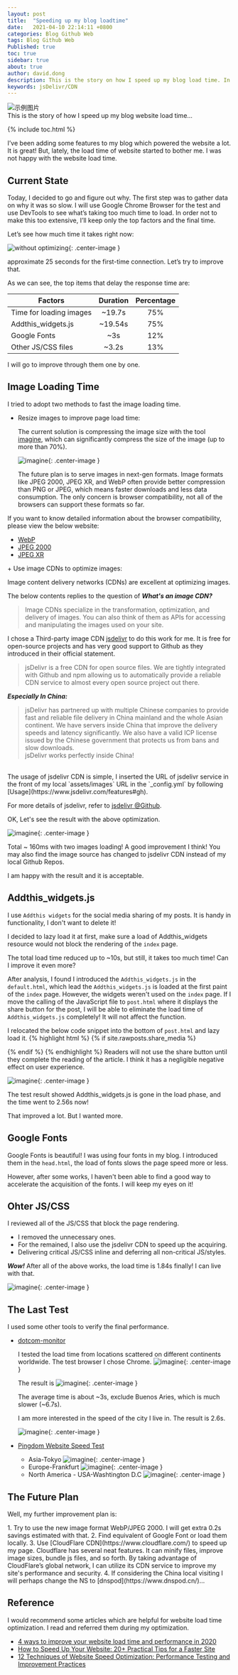 ```yaml
---
layout: post
title:  "Speeding up my blog loadtime"
date:   2021-04-10 22:14:11 +0800
categories: Blog Github Web
tags: Blog Github Web
Published: true
toc: true
sidebar: true
about: true
author: david.dong
description: This is the story on how I speed up my blog load time. In this post I’ll show how I improved my blog load time in about 80%.
keywords: jsDelivr/CDN
---
```

![示例图片]({{site.cdn_baseurl}}/assets/image/others-blog-01.jpg "example")    
This is the story of how I speed up my blog website load time...

{% include toc.html %}

I’ve been adding some features to my blog which powered the website a lot. It is great! But, lately, the load time of website started to bother me. I was not happy with the website load time. 

## Current State
Today, I decided to go and figure out why. The first step was to gather data on why it was so slow. I will use Google Chrome Browser for the test and use DevTools to see what’s taking too much time to load. In order not to make this too extensive, I’ll keep only the top factors and the final time.

Let’s see how much time it takes right now:

![without optimizing]({{site.cdn_baseurl}}/assets/image/blog-loadingtime-01.PNG){: .center-image }

approximate 25 seconds for the first-time connection. Let’s try to improve that.

As we can see, the top items that delay the response time are: 

|Factors|Duration|Percentage|
|---|:---:|:---:|
|Time for loading images|~19.7s|75%|
|Addthis_widgets.js|~19.54s|75%|
|Google Fonts|~3s|12%|
|Other JS/CSS files|~3.2s|13%|

I will go to improve through them one by one.

## Image Loading Time
I tried to adopt two methods to fast the image loading time.

+ Resize images to improve page load time:
   
   The current solution is compressing the image size with the tool [imagine](https://imagine.en.softonic.com/), which can significantly compress the size of the image (up to more than 70%).
 
   ![imagine]({{site.cdn_baseurl}}/assets/image/blog-loadingtime-10.PNG){: .center-image }

   The future plan is to serve images in next-gen formats. Image formats like JPEG 2000, JPEG XR, and WebP often provide better compression than PNG or JPEG, which means faster downloads and less data consumption. The only concern is browser compatibility, not all of the browsers can support these formats so far.
<div class = "post-note info">
  <div class = "header"></div>
  	<div class = "body">
		<p>If you want to know detailed information about the browser compatibility, <br>please view the below website: 
		  <ul >
			<li><a href = "https://caniuse.com/webp">WebP</a></li>
			<li><a href = "https://caniuse.com/jpeg2000">JPEG 2000</a></li>
			<li><a href = "https://caniuse.com/jpegxr">JPEG XR</a></li>
		  </ul>
		</p>
  	</div>
</div>
+ Use image CDNs to optimize images:

   Image content delivery networks (CDNs) are excellent at optimizing images.

   The below contents replies to the question of ***What's an image CDN?*** 
   > Image CDNs specialize in the transformation, optimization, and delivery of images. You can also think of them as APIs for accessing and manipulating the images used on your site. 
   
   I chose a Third-party image CDN [jsdelivr](https://www.jsdelivr.com/) to do this work for me. It is free for open-source projects and has very good support to Github as they introduced in their official statement. 

   > jsDelivr is a free CDN for open source files. We are tightly integrated with Github and npm allowing us to automatically provide a reliable CDN service to almost every open source project out there.

   ***Especially In China:***
   > jsDelivr has partnered up with multiple Chinese companies to provide fast and reliable file delivery in China mainland and the whole Asian continent. We have servers inside China that improve the delivery speeds and latency significantly. We also have a valid ICP license issued by the Chinese government that protects us from bans and slow downloads.<br>
   > jsDelivr works perfectly inside China!
   
<br>
   The usage of jsdelivr CDN is simple, I inserted the URL of jsdelivr service in the front of my local `assets/images` URL in the `_config.yml` by following [Usage](https://www.jsdelivr.com/features#gh). 
   
<div class = "post-note info">
  <div class = "header"></div>
  <div class = "body">
  	<p> For more details of jsdelivr, refer to <a href = "https://github.com/jsdelivr/jsdelivr">jsdelivr @Github</a>. </p>
  </div>
</div>

   OK, Let's see the result with the above optimization.

   ![imagine]({{site.cdn_baseurl}}/assets/image/blog-loadingtime-11.PNG){: .center-image }
   
   Total ~ 160ms with two images loading! A good improvement I think! You may also find the image source has changed to jsdelivr CDN instead of my local Github Repos. 
   
   I am happy with the result and it is acceptable.

## Addthis_widgets.js
I use `Addthis widgets` for the social media sharing of my posts. It is handy in functionality, I don't want to delete it!

I decided to lazy load it at first, make sure a load of Addthis_widgets resource would not block the rendering of the `index` page. 

The total load time reduced up to ~10s, but still, it takes too much time! Can I improve it even more?

After analysis, I found I introduced the `Addthis_widgets.js` in the `default.html`, which lead the `Addthis_widgets.js` is loaded at the first paint of the `index` page. However, the widgets weren't used on the `index` page. If I move the calling of the JavaScript file to `post.html` where it displays the share button for the post, I will be able to eliminate the load time of `Addthis_widgets.js` completely! It will not affect the function.

I relocated the below code snippet into the bottom of `post.html` and lazy load it. 
{% highlight html %}
{% if site.rawposts.share_media %}
<!-- Go to www.addthis.com/dashboard to customize your tools -->
<script async type="text/javascript" src="//s7.addthis.com/js/300/addthis_widget.js#pubid=ra-604f502a8198c9c9&domready=1"></script>
{% endif %}
{% endhighlight %}
Readers will not use the share button until they complete the reading of the article. I think it has a negligible negative effect on user experience. 

![imagine]({{site.cdn_baseurl}}/assets/image/blog-loadingtime-14.PNG){: .center-image }

The test result showed Addthis_widgets.js is gone in the load phase, and the time went to 2.56s now! 

That improved a lot. But I wanted more.

## Google Fonts

Google Fonts is beautiful! I was using four fonts in my blog. I introduced them in the `head.html`, the load of fonts slows the page speed more or less.

However, after some works, I haven't been able to find a good way to accelerate the acquisition of the fonts. I will keep my eyes on it!

## Ohter JS/CSS

I reviewed all of the JS/CSS that block the page rendering. 

+ I removed the unnecessary ones. 
+ For the remained, I also use the jsdelivr CDN to speed up the acquiring. 
+ Delivering critical JS/CSS inline and deferring all non-critical JS/styles. 

***Wow!*** After all of the above works, the load time is 1.84s finally! I can live with that.

![imagine]({{site.cdn_baseurl}}/assets/image/blog-loadingtime-12.PNG){: .center-image }

## The Last Test

I used some other tools to verify the final performance. 

+ [dotcom-monitor](https://www.dotcom-tools.com/)

  I tested the load time from locations scattered on different continents worldwide. The test browser I chose Chrome.
  ![imagine]({{site.cdn_baseurl}}/assets/image/blog-loadingtime-15.PNG){: .center-image }

  The result is 
  ![imagine]({{site.cdn_baseurl}}/assets/image/blog-loadingtime-16.PNG){: .center-image }

  The average time is about ~3s, exclude Buenos Aries, which is much slower (~6.7s).

  I am more interested in the speed of the city I live in. The result is 2.6s. 

  ![imagine]({{site.cdn_baseurl}}/assets/image/blog-loadingtime-17.PNG){: .center-image }

+ [Pingdom Website Speed Test](https://tools.pingdom.com/)

    + Asia-Tokyo
     ![imagine]({{site.cdn_baseurl}}/assets/image/blog-loadingtime-18.PNG){: .center-image }
    + Europe-Frankfurt
     ![imagine]({{site.cdn_baseurl}}/assets/image/blog-loadingtime-19.PNG){: .center-image }
    + North America - USA-Washtington D.C
     ![imagine]({{site.cdn_baseurl}}/assets/image/blog-loadingtime-20.PNG){: .center-image }

## The Future Plan

Well, my further improvement plan is:
<div class = "separator"></div>
1. Try to use the new image format WebP/JPEG 2000. I will get extra 0.2s savings estimated with that.
2. Find equivalent of Google Font or load them locally.
3. Use [CloudFlare CDN](https://www.cloudflare.com/) to speed up my page.
   Cloudflare has several neat features. It can minify files, improve image sizes, bundle js files, and so forth. By taking advantage of CloudFlare’s global network, I can utilize its CDN service to improve my site's performance and security. 
4. If considering the China local visiting I will perhaps change the NS to [dnspod](https://www.dnspod.cn/)...
<div class = "separator"></div>

## Reference

I would recommend some articles which are helpful for website load time optimization. I read and referred them during my optimization.

+ [4 ways to improve your website load time and performance in 2020](https://www.impactplus.com/blog/website-load-time)
+ [How to Speed Up Your Website: 20+ Practical Tips for a Faster Site](https://websitesetup.org/how-to-speed-up-your-website/)
+ [12 Techniques of Website Speed Optimization: Performance Testing and Improvement Practices](https://www.altexsoft.com/blog/engineering/12-techniques-of-website-speed-optimization-performance-testing-and-improvement-practices/)